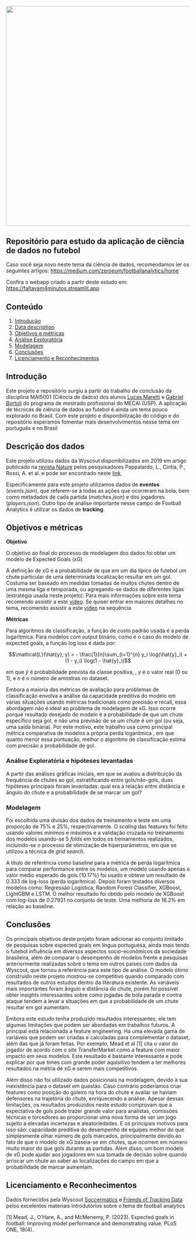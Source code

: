 ## <img src="https://imageio.forbes.com/specials-images/imageserve/5faffd4438fefe6a79002260/0x0.png?format=png&width=1200" class="center" width="600"/>

## Repositório para estudo da aplicação de ciência de dados no futebol

Caso você seja novo neste tema da ciência de dados, recomendamos ler os seguintes artigos: https://medium.com/zeroeum/footballanalytics/home

Confira o webapp criado a partir deste estudo em: https://faltavam4minutos.streamlit.app


## Conteúdo

1. [Introdução](#introduction)
2. [Data description](#data)
3. [Objetivos e métricas](#statement)
4. [Análise Exploratória](#wrangling)
5. [Modelagem](#modelling)
6. [Conclusões](#conclusions)
7. [Licenciamento e Reconhecimentos](#licensing)

## Introdução <a name="introduction"></a>

Este projeto e repositório surgiu a partir do trabalho de conclusão da disciplina MAI5001 (Ciência de dados) dos alunos [Lucas Maretti](https://www.linkedin.com/in/lucas-maretti/) e [Gabriel Bortoli](https://www.linkedin.com/in/gbortoli/) do programa de mestrado profissional do MECAI (USP). 
A aplicação de técnicas de ciência de dados ao futebol é ainda um tema pouco explorado no Brasil. Com este projeto e disponibilização do código e do repositório esperamos fomentar mais desenvolvimentos nesse tema em português e no Brasil

## Descrição dos dados <a name="data"></a>

Este projeto utilizou dados da Wyscout disponibilizados em 2019 em artigo publicado na [revista Nature](https://www.nature.com/articles/s41597-019-0247-7) pelos pesquisadores Pappalardo, L., Cintia, P., Rossi, A. et al. e pode ser encontrado neste [link](https://figshare.com/collections/Soccer_match_event_dataset/4415000/5).

Especificamente para este projeto utilizamos dados de **eventos** (*events.json*), que referem-se à todas as ações que ocorreram na bola, bem como metadados de cada partida (*matches.json*) e dos jogadores (*players.json*). Outro tipo de análise importante nesse campo de Football Analytics é utilizar os dados de **tracking**.

## Objetivos e métricas <a name="statement"></a>

**Objetivo**

O objetivo ao final do processo de modelagem dos dados foi obter um modelo de Expected Goals (xG)

A definição de xG é a probabilidade de que em um dia típico de futebol um chute particular de uma determinada localização resultar em um gol. Costuma ser baseado em medidas tomadas de muitos chutes dentro de uma mesma liga e temporada, ou agregando-se dados de diferentes ligas (estratégia usada neste projeto).
Para mais informações sobre este tema recomendo assistir a este [video](https://www.youtube.com/watch?v=Xc6IG9-Dt18). Se quiser entrar em maiores detalhes no tema, recomendo assistir a este [vídeo](https://www.youtube.com/watch?v=310_eW0hUqQ) na sequência

**Métricas**

Para algoritmos de classificação, a função de custo padrão usada é a perda logarítmica. Para modelos com output binário, como é o caso do modelo de expected goals, a função log loss é dada por:

$$\mathcal{L}(\hat{y}, y) = - \frac{1}{n}\sum_{i=1}^{n} y_i \log(\hat{y}_i) + (1 - y_i) \log(1 - \hat{y}_i)$$

em que $\hat{y}$ é probabilidade prevista da classe positiva, , $y$ é o valor real (0 ou 1), e $n$ é o número de amostras no dataset.

Embora a maioria das métricas de avaliação para problemas de classificação envolva a análise da capacidade preditiva do modelo em várias situações usando métricas tradicionais como precisão e recall, essa abordagem não é ideal ao problema de modelagem de xG. Isso ocorre porque resultado desejado do modelo é a probabilidade de que um chute específico seja gol, e não uma previsão de se um chute é um gol (ou seja, uma saída binária). Por este motivo, este trabalho usa como principal métrica comparativa de modelos a própria perda logarítmica , em que quanto menor essa pontuação, melhor o algoritmo de classificação estima com precisão a probabilidade de gol.

### Análise Exploratória e hipóteses levantadas <a name="wrangling"></a>
A partir das análises gráficas iniciais, em que se avaliou a distribuição da frequência de chutes ao gol, estratificando entre gols/não-gols, duas hipóteses principais foram levantadas: qual era a relação entre distância e ângulo do chute e a probabilidade de se marcar um gol?

### Modelagem <a name="modelling"></a>
Foi escolhida uma divisão dos dados de treinamento e teste em uma proporção de 75\% e 25\%, respectivamente. O *scaling* das features foi feito usando valores mínimos e máximos e a validação cruzada no treinamento dos modelos usando-se 5 *folds* em todos os treinamentos realizados, incluindo-se o processo de otimização de hiperparâmetros, em que se utilizou a técnica de *grid search*.

A título de referência como baseline para a métrica de perda logarítmica para comparar performance entre os modelos, um modelo usando apenas o valor médio esperado de gols (10.17\%) foi usado e obteve um resultado de 0.333 de log-loss (perda logarítmica). Depois foram testados diversos modelos como: Regressão Logística, Random Forest Classifier, XGBoost, LightGBM e LSTM. O melhor resultado foi obtido pelo modelo de XGBoost com log-loss de 0.27931 no conjunto de teste. Uma melhoria de 16.2% em relação ao baseline. 

## Conclusões <a name="conclusions"></a>
Os principais objetivos deste projeto foram adicionar ao conjunto limitado de pesquisas sobre expected goals em língua portuguesa, ainda mais tendo o futebol influência em diversos aspectos socio-econômicos da sociedade brasileira, além de comparar o desempenho de modelos frente a pesquisas anteriormente realizadas sobre o tema em outros países com dados da Wyscout, que tornou a referência para este tipo de análise.
O modelo ótimo construído neste projeto mostrou-se competitivo quando comparado com resultados de outros estudos dentro da literatura existente. As variáveis mais importantes foram ângulo e distância do chute, porém foi possível obter insights interessantes sobre como jogadas de bola parada e contra ataque tendem a levar a situações em que a probabilidade de um chute resultar em gol aumentam. 

Embora este estudo tenha produzido resultados interessantes, ele tem algumas limitações que podem ser abordadas em trabalhos futuros. A principal está relacionada a feature engineering. Há uma elevada gama de variáveis que podem ser criadas e calculadas para complementar o dataset, além das que já foram feitas. Por exemplo, Mead et al [1] cita o valor do jogador de acordo com o site TransferMarket como a feature com maior impacto em seus modelos. Este resultado é bastante interessante e pode explicar por que times com grande poder aquisitivo tendem a ter melhores resultados na métria de xG e serem mais competitivos.

Além disso não foi utilizado dados posicionais na modelagem, devido à sua inexistência para o dataset em questão. Caso contrário poderíamos criar features como posição do goleiro na hora do chute e avaliar se haviam defensores na trajetória do chute, enriquecendo a análise. Apesar dessas limitações, os resultados produzidos neste estudo comprovam que a expectativa de gols pode trazer grande valor para analistas, comissões técnicas e torcedores ao proporcionar uma nova forma de ver um jogo sujeito a elevadas incertezas e aleatoriedades. E os principais motivos para isso são: capacidade preditiva do desempenho de equipes melhor do que simplesmente olhar número de gols marcados, principalmente devido ao fato de que o modelo de xG baseia-se em chutes, que ocorrem em número muito maior do que gols durante as partidas. Além disso, um bom modelo de xG pode ajudar aos jogadores em sua tomada de decisão sobre quando arriscar um chute ao saber as localizações do campo em que a probabilidade de marcar aumentam.


## Licenciamento e Reconhecimentos <a name="licensing"></a>

Dados fornecidos pela Wyscout
[Soccermatics](https://soccermatics.readthedocs.io/en/latest/) e [Friends of Tracking Data](https://www.youtube.com/@friendsoftracking755) pelos excelentes materiais introdutórios sobre o tema de football analytics

[1] Mead, J., O’Hare, A., and McMenemy, P. (2023). Expected goals in football: Improving model performance and demonstrating value. PLoS ONE, 18(4).

